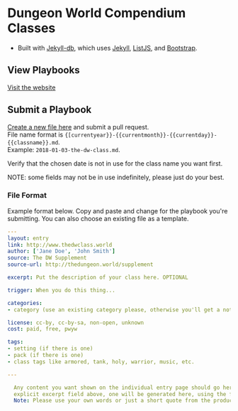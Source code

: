 # Dungeon World Compendium Classes

* Built with [Jekyll-db](https://github.com/rypan/jekyll-db), which uses [Jekyll](http://jekyllrb.com/), [ListJS](http://listjs.com/), and [Bootstrap](http://getbootstrap.com/).


## View Playbooks
[Visit the website](https://exposit.github.io/dw-ccs/)

## Submit a Playbook
[Create a new file here](https://github.com/exposit/dw-ccs/new/gh-pages/_posts) and submit a pull request.  
File name format is `{[currentyear}}-{{currentmonth}}-{{currentday}}-{{classname}}.md`.  
Example: `2018-01-03-the-dw-class.md`.

Verify that the chosen date is not in use for the class name you want first.

NOTE: some fields may not be in use indefinitely, please just do your best.

### File Format
Example format below. Copy and paste and change for the playbook you're submitting. You can also choose an existing file as a template.

```yaml
---
layout: entry
link: http://www.thedwclass.world
author: ['Jane Doe', 'John Smith']
source: The DW Supplement
source-url: http://thedungeon.world/supplement

excerpt: Put the description of your class here. OPTIONAL

trigger: When you do this thing...

categories:
- category (use an existing category please, otherwise you'll get a not-found)

license: cc-by, cc-by-sa, non-open, unknown
cost: paid, free, pwyw

tags:
- setting (if there is one)
- pack (if there is one)
- class tags like armored, tank, holy, warrior, music, etc.

---

  Any content you want shown on the individual entry page should go here. If you don't use an
  explicit excerpt field above, one will be generated here, using the first 200 characters.
  Note: Please use your own words or just a short quote from the product page.

```
